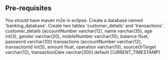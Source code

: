## Pre-requisites
You should have maven m2e in eclipse. 
Create a database named 'banking_database'.
Create two tables 'customer_details' and 'transactions'.
customer_details (accountNumber varchar(12), name varchar(35), age int(3), gender varchar(20), mobileNumber varchar(10), balance float, password varchar(10))
transactions (accountNumber varchar(12), transactionId int(5), amount float, operation varchar(10), sourceOrTarget varchar(12), transactionDate varchar(300) default CURRENT_TIMESTAMP)

